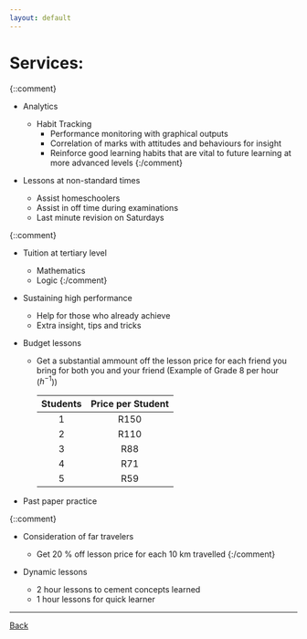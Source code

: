 ```yaml
---
layout: default
---
```


# [](#Services)Services:

{::comment}
- Analytics
  - Habit Tracking
  	- Performance monitoring with graphical outputs
	- Correlation of marks with attitudes and behaviours for insight
    - Reinforce good learning habits that are vital to future learning at more advanced levels
{:/comment}

- Lessons at non-standard times
  - Assist homeschoolers
  - Assist in off time during examinations
  - Last minute revision on Saturdays
  
{::comment}
- Tuition at tertiary level
  - Mathematics
  - Logic
{:/comment}
  
- Sustaining high performance
  - Help for those who already achieve
  - Extra insight, tips and tricks
- Budget lessons
  - Get a substantial ammount off the lesson price for each friend you bring for both you and your friend (Example of Grade 8 per hour ($h^{-1}$))
  
    | Students     | Price per Student |
    |:------------:|:-----------------:|
    | 1            | R150              |
    | 2            | R110              |
    | 3            | R88               |
    | 4            | R71               |
    | 5            | R59               |
    
- Past paper practice

{::comment}
- Consideration of far travelers
  - Get 20$~\%$ off lesson price for each 10$~$km travelled
{:/comment}  
  
- Dynamic lessons
  - 2 hour lessons to cement concepts learned
  - 1 hour lessons for quick learner

* * *
<a href="javascript:history.back()">Back</a>

